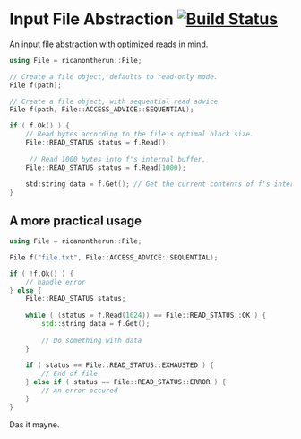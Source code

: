 # Input File Abstraction [![Build Status](https://travis-ci.org/ricanontherun/file.svg?branch=master)](https://travis-ci.org/ricanontherun/file)

An input file abstraction with optimized reads in mind.

```cpp
using File = ricanontherun::File;

// Create a file object, defaults to read-only mode.
File f(path);

// Create a file object, with sequential read advice
File f(path, File::ACCESS_ADVICE::SEQUENTIAL);

if ( f.Ok() ) {
    // Read bytes according to the file's optimal block size.
    File::READ_STATUS status = f.Read();
    
     // Read 1000 bytes into f's internal buffer.
    File::READ_STATUS status = f.Read(1000);
    
    std:string data = f.Get(); // Get the current contents of f's internal buffer.
}
```

## A more practical usage
```cpp
using File = ricanontherun::File;

File f("file.txt", File::ACCESS_ADVICE::SEQUENTIAL);

if ( !f.Ok() ) {
    // handle error
} else {
    File::READ_STATUS status;
    
    while ( (status = f.Read(1024)) == File::READ_STATUS::OK ) {
        std::string data = f.Get();
        
        // Do something with data
    }
    
    if ( status == File::READ_STATUS::EXHAUSTED ) {
        // End of file
    } else if ( status == File::READ_STATUS::ERROR ) {
        // An error occured
    }
}
```
Das it mayne.
